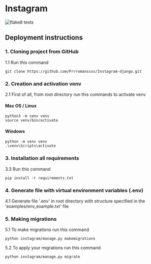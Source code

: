 # Instagram

![flake8 tests](https://github.com/Prrromanssss/Instagram-django/actions/workflows/flake8-linter.yml/badge.svg)



## Deployment instructions


### 1. Cloning project from GitHub

1.1 Run this command
```commandline
git clone https://github.com/Prrromanssss/Instagram-django.git
```

### 2. Creation and activation venv

2.1 First of all, from root directory run this commands to activate venv
#### Mac OS / Linux
```commandline
python3 -m venv venv
source venv/bin/activate
```
#### Windows
```commandline
python -m venv venv
.\venv\Scripts\activate
```

### 3. Installation all requirements

3.3 Run this command 
```commandline
pip install -r requirements.txt
```

### 4. Generate file with virtual environment variables (.env)

4.1 Generate file '.env' in root directory with structure specified in the 'examples/env_example.txt' file

### 5. Making migrations

5.1 To make migrations run this command

```commandline
python instagram/manage.py makemigrations
```
5.2 To apply your migrations run this command
```commandline
python instagram/manage.py migrate
```
